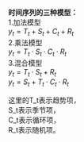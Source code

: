 **时间序列的三种模型：**  
1.加法模型  
$y_t = T_t + S_t + C_t + R_t$  
2.乘法模型  
$y_t = T_t \cdot S_t \cdot C_t \cdot R_t$  
3.混合模型  
$y_t = T_t \cdot S_t + R_t$  
$y_t = S_t + T_t \cdot C_t \cdot R_t$  

这里的T_t表示趋势项，  
S_t表示季节项，  
C_t表示循环项，  
R_t表示随机项。

